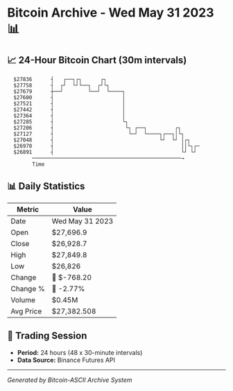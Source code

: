 # Bitcoin Archive - Wed May 31 2023 📊

## 📈 24-Hour Bitcoin Chart (30m intervals)

```
  $27836      ┤   ┌──┐┌┐      ┌┐                               
  $27758      ┤  ┌┘  └┘└──┐  ┌┘└┐                              
  $27679      ┼──┘        └──┘  └────┐                         
  $27600      ┤                      │                         
  $27521      ┤                      │                         
  $27442      ┤                      │                         
  $27364      ┤                      │                         
  $27285      ┤                      └┐                        
  $27206      ┤                       └┐ ┌──┐         ┌┐       
  $27127      ┤                        └─┘  └────┐┌──┐│└┐      
  $27048      ┤                                  └┘  └┘ │┌┐    
  $26970      ┤                                         ││└┐┌─ 
  $26891      ┤                                         └┘ └┘  
        ────────────────────────────────────────────────→
        Time
```

## 📊 Daily Statistics

| Metric | Value |
|--------|-------|
| Date | Wed May 31 2023 |
| Open | $27,696.9 |
| Close | $26,928.7 |
| High | $27,849.8 |
| Low | $26,826 |
| Change | 🔴 $-768.20 |
| Change % | 🔴 -2.77% |
| Volume | $0.45M |
| Avg Price | $27,382.508 |

## 📅 Trading Session

- **Period:** 24 hours (48 x 30-minute intervals)
- **Data Source:** Binance Futures API

---
*Generated by Bitcoin-ASCII Archive System*
